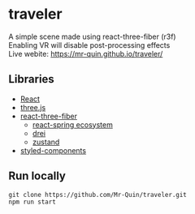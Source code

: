 # traveler

A simple scene made using react-three-fiber (r3f)<br>
Enabling VR will disable post-processing effects<br>
Live webite: https://mr-quin.github.io/traveler/

## Libraries
* [React](https://reactjs.org/)
* [three.js](https://threejs.org/)
* [react-three-fiber](https://github.com/react-spring/react-three-fiber/tree/master)
    * [react-spring ecosystem](https://github.com/react-spring/react-three-fiber/tree/master#ecosystem)
    * [drei](https://github.com/pmndrs/drei)
    * [zustand](https://github.com/pmndrs/zustand)
* [styled-components](https://styled-components.com/)

## Run locally
    git clone https://github.com/Mr-Quin/traveler.git
    npm run start
